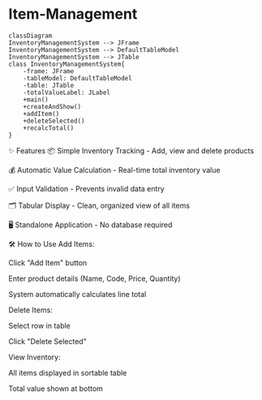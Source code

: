 # Item-Management


    classDiagram
    InventoryManagementSystem --> JFrame
    InventoryManagementSystem --> DefaultTableModel
    InventoryManagementSystem --> JTable
    class InventoryManagementSystem{
        -frame: JFrame
        -tableModel: DefaultTableModel
        -table: JTable
        -totalValueLabel: JLabel
        +main()
        +createAndShow()
        +addItem()
        +deleteSelected()
        +recalcTotal()
    }
✨ Features
📦 Simple Inventory Tracking - Add, view and delete products

💰 Automatic Value Calculation - Real-time total inventory value

✅ Input Validation - Prevents invalid data entry

🗂️ Tabular Display - Clean, organized view of all items

🖥️ Standalone Application - No database required

🛠️ How to Use
Add Items:

Click "Add Item" button

Enter product details (Name, Code, Price, Quantity)

System automatically calculates line total

Delete Items:

Select row in table

Click "Delete Selected"

View Inventory:

All items displayed in sortable table

Total value shown at bottom
